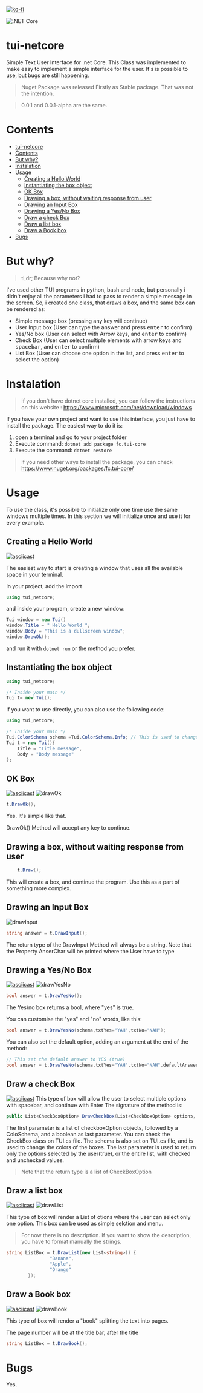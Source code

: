 [![ko-fi](https://www.ko-fi.com/img/githubbutton_sm.svg)](https://ko-fi.com/L3L01VSK2)

![.NET Core](https://github.com/fcrozetta/tui-netcore/workflows/.NET%20Core/badge.svg)
# tui-netcore
Simple Text User Interface for .net Core.
This Class was implemented to make easy to implement a simple interface for the user.
It's is possible to use, but bugs are still happening.

> Nuget Package was released Firstly as Stable package. That was not the intention.

>0.0.1 and 0.0.1-alpha are the same.

# Contents
- [tui-netcore](#tui-netcore)
- [Contents](#contents)
- [But why?](#but-why)
- [Instalation](#instalation)
- [Usage](#usage)
  - [Creating a Hello World](#creating-a-hello-world)
  - [Instantiating the box object](#instantiating-the-box-object)
  - [OK Box](#ok-box)
  - [Drawing a box, without waiting response from user](#drawing-a-box-without-waiting-response-from-user)
  - [Drawing an Input Box](#drawing-an-input-box)
  - [Drawing a Yes/No Box](#drawing-a-yesno-box)
  - [Draw a check Box](#draw-a-check-box)
  - [Draw a list box](#draw-a-list-box)
  - [Draw a Book box](#draw-a-book-box)
- [Bugs](#bugs)

# But why?
>tl,dr; Because why not?

I've used other TUI programs in python, bash and node, but personally i didn't enjoy all the parameters i had to pass to render a simple message in the screen. So, i created one class, that draws a box, and the same box can be rendered as:
- Simple message box (pressing any key will continue)
- User Input box (User can type the answer and press <kbd>enter</kbd> to confirm)
- Yes/No box (User can select with Arrow keys, and <kbd>enter</kbd> to confirm)
- Check Box (User can select multiple elements with arrow keys and <kbd>spacebar</kbd>, and <kbd>enter</kbd> to confirm)
- List Box (User can choose one option in the list, and press <kbd>enter</kbd> to select the option)



# Instalation

> If you don't have dotnet core installed, you can follow the instructions on this website : https://www.microsoft.com/net/download/windows

If you have your own project and want to use this interface, you just have to install the package. The easiest way to do it is:
1. open a terminal and go to your project folder
2. Execute command:
    `dotnet add package fc.tui-core`
3. Execute the command:
    `dotnet restore`

> If you need other ways to install the package, you can check https://www.nuget.org/packages/fc.tui-core/

# Usage
To use the class, it's possible to initialize only one time use the same windows multiple times. In this section we will initialize once and use it for every example.

## Creating a Hello World

[![asciicast](imgs/screen-tui-netcore-hello-world.gif)](https://asciinema.org/a/17lWkjuCQQipZzP6E7WnQ3C9w)

The easiest way to start is creating a window that uses all the available space in your terminal.

In your project, add the import
```csharp
using tui_netcore;
```

and inside your program, create a new window:

```csharp
Tui window = new Tui()
window.Title = " Hello World ";
window.Body = "This is a dullscreen window";
window.DrawOk();
```

and run it with ```dotnet run``` or the method you prefer.
## Instantiating the box object

```csharp
using tui_netcore;

/* Inside your main */
Tui t= new Tui();
```

If you want to use directly, you can also use the following code:
```csharp
using tui_netcore;

/* Inside your main */
Tui.ColorSchema schema =Tui.ColorSchema.Info; // This is used to change the color of the box
Tui t = new Tui(){
    Title = "Title message",
    Body = "Body message"
};
```

## OK Box
[![asciicast](https://asciinema.org/a/8WJOqavQPpuETXsXId7x1IB4W.svg)](https://asciinema.org/a/8WJOqavQPpuETXsXId7x1IB4W)
![drawOk](imgs/drawok.png)

```csharp
t.DrawOk();
```
Yes. It's simple like that.

DrawOk() Method will accept any key to continue.



## Drawing a box, without waiting response from user
```csharp
    t.Draw();
```
This will create a box, and continue the program. Use this as a part of something more complex.

## Drawing an Input Box
![drawInput](imgs/screen-tui-netcore-draw-input.gif)

```csharp
string answer = t.DrawInput();
```

The return type of the DrawInput Method will always be a string.
Note that the Property AnserChar will be printed where the User have to type

## Drawing a Yes/No Box
[![asciicast](https://asciinema.org/a/fNEs31rKunKkAPHoTAjKV9brc.svg)](https://asciinema.org/a/fNEs31rKunKkAPHoTAjKV9brc)
![drawYesNo](imgs/drawyesno.png)

```csharp
bool answer = t.DrawYesNo();
```

The Yes/no box returns a bool, where "yes" is true.


You can customise the "yes" and "no" words, like this:
```csharp
bool answer = t.DrawYesNo(schema,txtYes="YAH",txtNo="NAH");
```
You can also set the default option, adding an argument at the end of the method:
```csharp
// This set the default answer to YES (true)
bool answer = t.DrawYesNo(schema,txtYes="YAH",txtNo="NAH",defaultAnswer=true);
```
## Draw a check Box
[![asciicast](https://asciinema.org/a/CXProc6Etf4UuPR6s7aQKnutp.svg)](https://asciinema.org/a/CXProc6Etf4UuPR6s7aQKnutp)
This type of box will allow the user to select multiple options with spacebar, and continue with Enter
The signature of the method is:
```csharp
public List<CheckBoxOption> DrawCheckBox(List<CheckBoxOption> options, ColorSchema schema = ColorSchema.Regular, bool onlyChecked = true)
```
The first parameter is a list of checkboxOption objects, followed by a ColoSchema, and a boolean as last parameter.
You can check the CheckBox class on TUI.cs file.
The schema is also set on TUI.cs file, and is used to change the colors of the boxes.
The last parameter is used to return only the options selected by the user(true), or the entire list, with checked and unchecked values.

>Note that the return type is a list of CheckBoxOption

## Draw a list box
[![asciicast](https://asciinema.org/a/z3qETOmPLjxLabSp1hALvREbo.svg)](https://asciinema.org/a/z3qETOmPLjxLabSp1hALvREbo)
![drawList](imgs/drawlist.png)

This type of box will render a List of otions where the user can select only one option. This box can be used as simple selction and menu.

>For now there is no description. If you want to show the description, you have to format manually the strings.
```csharp
string ListBox = t.DrawList(new List<string>() {
                "Banana",
                "Apple",
                "Orange"
        });
```
## Draw a Book box
[![asciicast](https://asciinema.org/a/uaBmZK6X3nS8tovaTUbDCrHi3.svg)](https://asciinema.org/a/uaBmZK6X3nS8tovaTUbDCrHi3)
![drawBook](imgs/drawBook.png)

This type of box will render a "book" splitting the text into pages.

The page number will be at the title bar, after the title

```csharp
string ListBox = t.DrawBook();
```

# Bugs
Yes.
